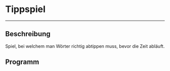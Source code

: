 # Tippspiel
---

## Beschreibung

Spiel, bei welchem man Wörter richtig abtippen muss, bevor die Zeit abläuft.

## Programm

``` python ./typing_game.py
```
